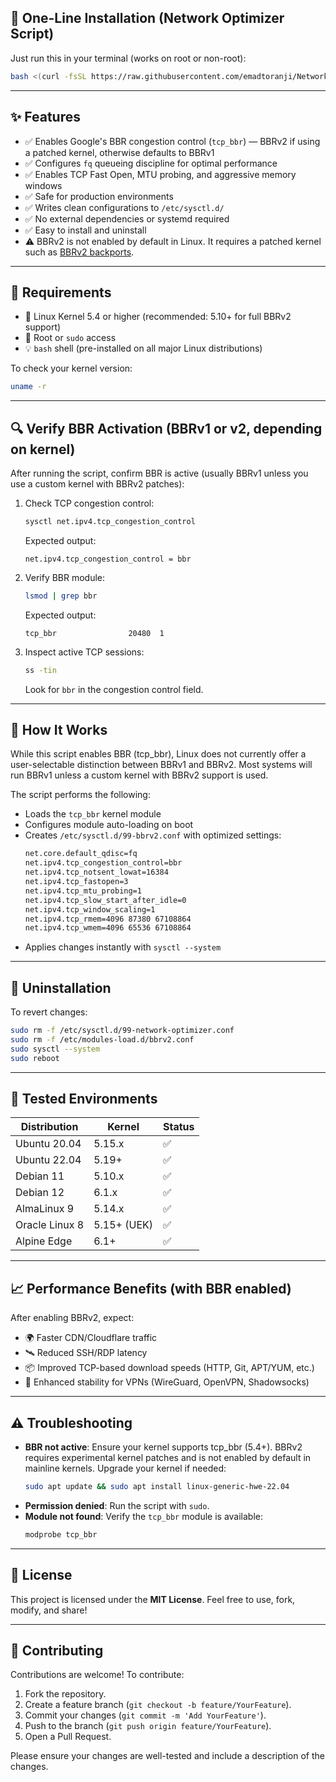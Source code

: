 ## 🚀 One-Line Installation (Network Optimizer Script)

Just run this in your terminal (works on root or non-root):

```bash
bash <(curl -fsSL https://raw.githubusercontent.com/emadtoranji/NetworkOptimizer/main/optimize.sh)
```

---

## ✨ Features

- ✅ Enables Google's BBR congestion control (`tcp_bbr`) — BBRv2 if using a patched kernel, otherwise defaults to BBRv1
- ✅ Configures `fq` queueing discipline for optimal performance
- ✅ Enables TCP Fast Open, MTU probing, and aggressive memory windows
- ✅ Safe for production environments
- ✅ Writes clean configurations to `/etc/sysctl.d/`
- ✅ No external dependencies or systemd required
- ✅ Easy to install and uninstall
- ⚠️ BBRv2 is not enabled by default in Linux. It requires a patched kernel such as [BBRv2 backports](https://github.com/google/bbr/blob/master/Documentation/bbr2.org).

---

## 🔧 Requirements

- 🐧 Linux Kernel 5.4 or higher (recommended: 5.10+ for full BBRv2 support)
- 🔐 Root or `sudo` access
- 💡 `bash` shell (pre-installed on all major Linux distributions)

To check your kernel version:
```bash
uname -r
```

---

## 🔍 Verify BBR Activation (BBRv1 or v2, depending on kernel)

After running the script, confirm BBR is active (usually BBRv1 unless you use a custom kernel with BBRv2 patches):

1. Check TCP congestion control:
   ```bash
   sysctl net.ipv4.tcp_congestion_control
   ```
   Expected output:
   ```
   net.ipv4.tcp_congestion_control = bbr
   ```

2. Verify BBR module:
   ```bash
   lsmod | grep bbr
   ```
   Expected output:
   ```
   tcp_bbr                20480  1
   ```

3. Inspect active TCP sessions:
   ```bash
   ss -tin
   ```
   Look for `bbr` in the congestion control field.

---

## 🧠 How It Works

While this script enables BBR (tcp_bbr), Linux does not currently offer a user-selectable distinction between BBRv1 and BBRv2. Most systems will run BBRv1 unless a custom kernel with BBRv2 support is used.

The script performs the following:

- Loads the `tcp_bbr` kernel module
- Configures module auto-loading on boot
- Creates `/etc/sysctl.d/99-bbrv2.conf` with optimized settings:
  ```bash
  net.core.default_qdisc=fq
  net.ipv4.tcp_congestion_control=bbr
  net.ipv4.tcp_notsent_lowat=16384
  net.ipv4.tcp_fastopen=3
  net.ipv4.tcp_mtu_probing=1
  net.ipv4.tcp_slow_start_after_idle=0
  net.ipv4.tcp_window_scaling=1
  net.ipv4.tcp_rmem=4096 87380 67108864
  net.ipv4.tcp_wmem=4096 65536 67108864
  ```
- Applies changes instantly with `sysctl --system`

---

## 🧹 Uninstallation

To revert changes:
```bash
sudo rm -f /etc/sysctl.d/99-network-optimizer.conf
sudo rm -f /etc/modules-load.d/bbrv2.conf
sudo sysctl --system
sudo reboot
```

---

## 🧪 Tested Environments

| Distribution       | Kernel   | Status |
|--------------------|----------|--------|
| Ubuntu 20.04       | 5.15.x   | ✅     |
| Ubuntu 22.04       | 5.19+    | ✅     |
| Debian 11          | 5.10.x   | ✅     |
| Debian 12          | 6.1.x    | ✅     |
| AlmaLinux 9        | 5.14.x   | ✅     |
| Oracle Linux 8     | 5.15+ (UEK) | ✅  |
| Alpine Edge        | 6.1+     | ✅     |

---

## 📈 Performance Benefits (with BBR enabled)

After enabling BBRv2, expect:
- 🌍 Faster CDN/Cloudflare traffic
- 🛰️ Reduced SSH/RDP latency
- 📦 Improved TCP-based download speeds (HTTP, Git, APT/YUM, etc.)
- 📡 Enhanced stability for VPNs (WireGuard, OpenVPN, Shadowsocks)

---

## ⚠️ Troubleshooting

- **BBR not active**: Ensure your kernel supports tcp_bbr (5.4+). BBRv2 requires experimental kernel patches and is not enabled by default in mainline kernels. Upgrade your kernel if needed:
  ```bash
  sudo apt update && sudo apt install linux-generic-hwe-22.04
  ```
- **Permission denied**: Run the script with `sudo`.
- **Module not found**: Verify the `tcp_bbr` module is available:
  ```bash
  modprobe tcp_bbr
  ```

---

## 📜 License

This project is licensed under the **MIT License**. Feel free to use, fork, modify, and share!

---

## 🤝 Contributing

Contributions are welcome! To contribute:
1. Fork the repository.
2. Create a feature branch (`git checkout -b feature/YourFeature`).
3. Commit your changes (`git commit -m 'Add YourFeature'`).
4. Push to the branch (`git push origin feature/YourFeature`).
5. Open a Pull Request.

Please ensure your changes are well-tested and include a description of the changes.
